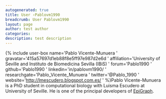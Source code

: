 ```yaml
---
autogenerated: true
title: User ›Pablovm1990
breadcrumb: User Pablovm1990
layout: page
author: test author
categories: 
description: test description
---
```


{% include user-box name='Pablo Vicente-Munuera ' gravatar='415a57697d1eb88f8e5ff97e987d2e6d ' affiliation='University of Seville and Instituto de Biomedicina Sevilla (IBiS) ' forum='Pablo1990 ' github='Pablo1990 ' linkedin='in/pablovm1990/ ' researchgate='Pablo\_Vicente\_Munuera ' twitter='@Pablo\_1990 ' website='http://lmescudero.blogspot.com.es/ ' %}Pablo Vicente-Munuera is a PhD student in computational biology with Luisma Escudero at University of Seville. He is one of the principal developers of [EpiGraph](EpiGraph "wikilink").
